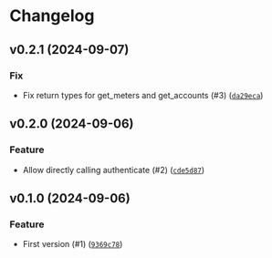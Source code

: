 # Changelog

## v0.2.1 (2024-09-07)

### Fix

- Fix return types for get_meters and get_accounts (#3) ([`da29eca`](https://github.com/hunterjm/aiodukeenergy/commit/da29eca72ded229b6a9717251a54633ecc873291))

## v0.2.0 (2024-09-06)

### Feature

- Allow directly calling authenticate (#2) ([`cde5d87`](https://github.com/hunterjm/aiodukeenergy/commit/cde5d87daea32c40101cc7ef3cf8be7e9f257bbe))

## v0.1.0 (2024-09-06)

### Feature

- First version (#1) ([`9369c78`](https://github.com/hunterjm/aiodukeenergy/commit/9369c787a0efd0f84cb7b81d5a43da1a486861ea))
